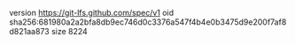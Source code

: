 version https://git-lfs.github.com/spec/v1
oid sha256:681980a2a2bfa8db9ec746d0c3376a547f4b4e0b3475d9e200f7af8d821aa873
size 8224
